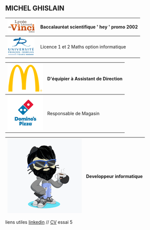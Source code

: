 ## MICHEL GHISLAIN 


|![Image](lycée.png) | Baccalauréat scientifique     ' hey ' promo 2002  |
|------------------  | ------------------------------------------------- |
|![Image](univ.png) | Licence 1 et 2 Maths option informatique |


|![Image](mc.png) | D'équipier à Assistant de Direction |
|---------------- | ----------------------------------- |
|![Image](dom.png) | Responsable de Magasin |


|![Image](cat.png) | Developpeur informatique |
|----------------- | ------------------------ |

 




liens utiles [linkedin](https://www.linkedin.com/in/ghislain-michel-31b024153/) // [CV](CV_Ghislain_Michel_M2i.docx) essai 5



 
 
